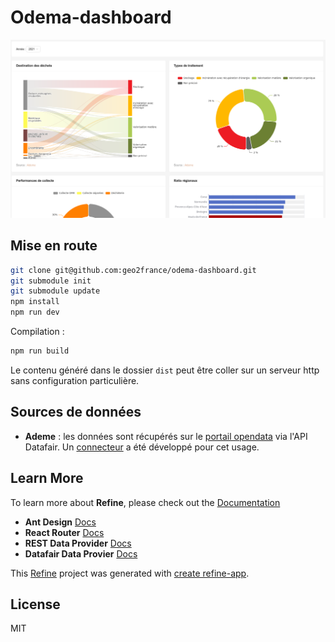 # Odema-dashboard

![](screenshot1.png)

## Mise en route

```bash
git clone git@github.com:geo2france/odema-dashboard.git
git submodule init
git submodule update
npm install
npm run dev
```

Compilation : 
```bash
npm run build
```

Le contenu généré dans le dossier `dist` peut être coller sur un serveur http sans configuration particulière.

## Sources de données

- **Ademe** : les données sont récupérés sur le [portail opendata](https://data.ademe.fr/) via l'API Datafair. Un [connecteur](https://github.com/geo2france/refine-datafair) a été développé pour cet usage.

## Learn More

To learn more about **Refine**, please check out the [Documentation](https://refine.dev/docs)

- **Ant Design** [Docs](https://refine.dev/docs/ui-frameworks/antd/tutorial/)
- **React Router** [Docs](https://refine.dev/docs/core/providers/router-provider/)
- **REST Data Provider** [Docs](https://refine.dev/docs/core/providers/data-provider/#overview)
- **Datafair Data Provier** [Docs](https://github.com/geo2france/refine-datafair)

This [Refine](https://github.com/refinedev/refine) project was generated with [create refine-app](https://github.com/refinedev/refine/tree/master/packages/create-refine-app).


## License

MIT
